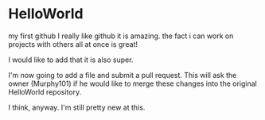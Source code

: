 # HelloWorld
my first github
I really like github it is amazing. the fact i can work on projects with others all at once is great!

I would like to add that it is also super.  

I'm now going to add a file and submit a pull request.  This will ask the
 owner (Murphy101) if he would like to merge these
changes into the original HelloWorld repository.

I think, anyway.  I'm still pretty new at this.  

